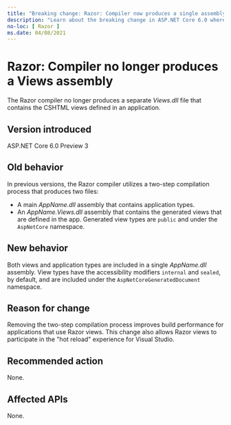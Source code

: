 ```yaml
---
title: "Breaking change: Razor: Compiler now produces a single assembly"
description: "Learn about the breaking change in ASP.NET Core 6.0 where the Razor compiler no longer uses a two-step compilation process to produce two separate assemblies."
no-loc: [ Razor ]
ms.date: 04/08/2021
---
```

# Razor: Compiler no longer produces a Views assembly

The Razor compiler no longer produces a separate *Views.dll* file that contains the CSHTML views defined in an application.

## Version introduced

ASP.NET Core 6.0 Preview 3

## Old behavior

In previous versions, the Razor compiler utilizes a two-step compilation process that produces two files:

- A main *AppName.dll* assembly that contains application types.
- An *AppName.Views.dll* assembly that contains the generated views that are defined in the app. Generated view types are `public` and under the `AspNetCore` namespace.

## New behavior

Both views and application types are included in a single *AppName.dll* assembly. View types have the accessibility modifiers `internal` and `sealed`, by default, and are included under the `AspNetCoreGeneratedDocument` namespace.

## Reason for change

Removing the two-step compilation process improves build performance for applications that use Razor views. This change also allows Razor views to participate in the "hot reload" experience for Visual Studio.

## Recommended action

None.

## Affected APIs

None.

<!--

## Category

ASP.NET Core

## Affected APIs

Not detectable via API analysis

-->
